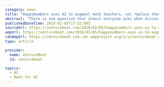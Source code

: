 ```yaml
---
category: news
title: "HappyNumbers uses AI to augment math teachers, not replace them"
abstract: "There is one question that almost everyone asks when discussing artificial intelligence: Will it replace human beings, or augment them? The answer is not as black and white as you may think, especially when you apply AI to one of the most critical ..."
publishedDateTime: 2018-02-05T17:32:00Z
sourceUrl: https://venturebeat.com/2018/02/05/happynumbers-uses-ai-to-augment-math-teachers-not-replace-them/
ampUrl: https://venturebeat.com/2018/02/05/happynumbers-uses-ai-to-augment-math-teachers-not-replace-them/amp/
cdnAmpUrl: https://venturebeat-com.cdn.ampproject.org/c/s/venturebeat.com/2018/02/05/happynumbers-uses-ai-to-augment-math-teachers-not-replace-them/amp/
type: article

provider:
  name: VentureBeat
  id: venturebeat

topics:
  - AI
  - Math for AI
---
```

